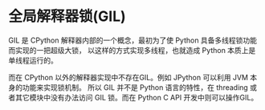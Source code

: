 # 全局解释器锁(GIL)
GIL 是 CPython 解释器内部的一个概念，最初为了使 Python 具备多线程锁功能而实现的一把超级大锁，
以这样的方式实现多线程，也就造成 Python 本质上是单线程运行的。

而在 CPython 以外的解释器实现中不存在GIL。例如 JPython 可以利用 JVM 本身的功能来实现锁机制。
所以 GIL 并不是 Python 语言的特性，在 threading 或者其它模块中没有办法访问 GIL 锁。而在 Python C API 开发中则可以操作GIL。

